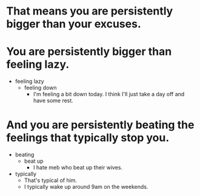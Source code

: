 # That means you are persistently bigger than your excuses.

# You are persistently bigger than feeling lazy.
- feeling lazy
  - feeling down
    - I'm feeling a bit down today. I think I'll just take a day off and have some rest.

# And you are persistently beating the feelings that typically stop you.
- beating
  - beat up
    - I hate meb who beat up their wives.
- typically
  - That's typical of him.
  - I typically wake up around 9am on the weekends.